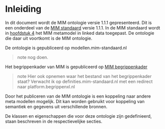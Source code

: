 # Inleiding

In dit document wordt de MIM ontologie versie 1.1.1 gepresenteerd. Dit is een onderdeel van de [MIM standaard](https://docs.geostandaarden.nl/mim/mim/) versie 1.1.1. In de MIM standaard wordt in [hoofdstuk 4](https://docs.geostandaarden.nl/mim/mim/#metamodel-in-linked-data-ld) het MIM metamodel in linked data toegepast. De ontologie die daar uit voortkomt is de MIM ontologie.

De ontologie is gepubliceerd op modellen.mim-standaard.nl

> note
nog doen.

Het begrippenkader van MIM is gepubliceerd op [MIM begrippenkader](https://definities.geostandaarden.nl/mim/nl/)

> note
Hier ook opnemen waar het bestand van het begrippenkader staat? Verwacht ik op definities.mim-standaard.nl met een redirect naar platform.begrippenxl.nl

Door het publiceren van de MIM ontologie is een koppeling naar andere meta modellen mogelijk. Dit kan worden gebruikt voor koppeling van semantiek en gegevens uit verschillende bronnen.

De klassen en eigenschappen die voor deze ontologie zijn gedefinieerd, staan beschreven in de respectievelijke secties.

